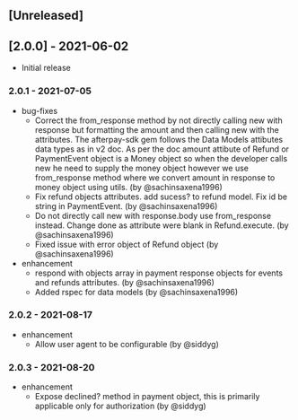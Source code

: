 ## [Unreleased]

## [2.0.0] - 2021-06-02

- Initial release

### 2.0.1 - 2021-07-05

* bug-fixes
  * Correct the from_response method by not directly calling new with response but formatting the amount and then calling new with the attributes. The afterpay-sdk gem follows the Data Models attibutes data types as in v2 doc. As per the doc amount attibute of Refund or PaymentEvent object is a Money object so when the developer calls new he need to supply the money object however we use from_response method where we convert amount in response to money object using utils. (by @sachinsaxena1996)
  * Fix refund objects attributes. add sucess? to refund model. Fix id be string in PaymentEvent. (by @sachinsaxena1996)
  * Do not directly call new with response.body use from_response instead. Change done as attribute were blank in Refund.execute. (by @sachinsaxena1996)
  * Fixed issue with error object of Refund object (by @sachinsaxena1996)
* enhancement
  * respond with objects array in payment response objects for events and refunds attributes. (by @sachinsaxena1996)
  * Added rspec for data models (by @sachinsaxena1996)

### 2.0.2 - 2021-08-17

* enhancement
  * Allow user agent to be configurable (by @siddyg)

### 2.0.3 - 2021-08-20

* enhancement
  * Expose declined? method in payment object, this is primarily applicable only for authorization (by @siddyg)